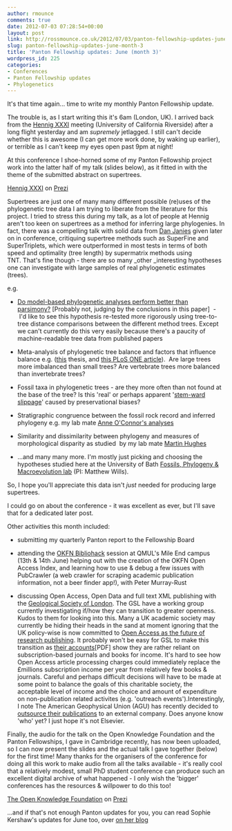```yaml
---
author: rmounce
comments: true
date: 2012-07-03 07:28:54+00:00
layout: post
link: http://rossmounce.co.uk/2012/07/03/panton-fellowship-updates-june-month-3/
slug: panton-fellowship-updates-june-month-3
title: 'Panton Fellowship updates: June (month 3)'
wordpress_id: 225
categories:
- Conferences
- Panton Fellowship updates
- Phylogenetics
---
```


It's that time again... time to write my monthly Panton Fellowship update.

The trouble is, as I start writing this it's 6am (London, UK). I arrived back from the [Hennig XXXI](http://www.cladistics.org/meetings.html) meeting (University of California Riverside) after a long flight yesterday and am _supremely_ jetlagged. I still can't decide whether this is awesome (I can get more work done, by waking up earlier), or terrible as I can't keep my eyes open past 9pm at night!

At this conference I shoe-horned some of my Panton Fellowship project work into the latter half of my talk (slides below), as it fitted in with the theme of the submitted abstract on supertrees.







[Hennig XXXI](http://prezi.com/xvas71fzr-am/hennig-xxxi/) on [Prezi](http://prezi.com)







Supertrees are just one of many many different possible (re)uses of the phylogenetic tree data I am trying to liberate from the literature for this project. I tried to stress this during my talk, as a lot of people at Hennig aren't too keen on supertrees as a method for inferring large phylogenies. In fact, there was a compelling talk with solid data from [Dan Janies](http://biomed.osu.edu/bmi/directory/faculty/janies/) given later on in conference, critiquing supertree methods such as SuperFine and SuperTriplets, which were outperformed in most tests in terms of both speed and optimality (tree length) by supermatrix methods using TNT. That's fine though - there are so many _other _interesting hypotheses one can investigate with large samples of real phylogenetic estimates (trees).

e.g.



	
  * [Do model-based phylogenetic analyses perform better than parsimony?](http://onlinelibrary.wiley.com/doi/10.1111/j.1096-0031.2010.00342.x/abstract) [Probably not, judging by the conclusions in this paper]  -  I'd like to see this hypothesis re-tested more rigorously using tree-to-tree distance comparisons between the different method trees. Except we can't currently do this very easily because there's a paucity of machine-readable tree data from published papers



	
  * Meta-analysis of phylogenetic tree balance and factors that influence balance e.g. ([this](http://theses.cz/id/qh8y9z/Smrckova_Jana_mag_prace_2011.pdf) thesis, and [this PLoS ONE article](http://www.plosone.org/article/info:doi%2F10.1371%2Fjournal.pone.0004611)).  Are large trees more imbalanced than small trees? Are vertebrate trees more balanced than invertebrate trees?








	
  * Fossil taxa in phylogenetic trees - are they more often than not found at the base of the tree? Is this 'real' or perhaps apparent '[stem-ward slippage](http://www.nature.com/nature/journal/v463/n7282/full/nature08745.html)' caused by preservational biases?



	
  * Stratigraphic congruence between the fossil rock record and inferred phylogeny e.g. my lab mate [Anne O'Connor's analyses](http://sp.lyellcollection.org/content/358/1/31.abstract)



	
  * Similarity and dissimilarity between phylogeny and measures of morphological disparity as studied  by my lab mate [Martin Hughes](http://www.bath.ac.uk/bio-sci/biodiversity-lab/?page_id=162)



	
  * ...and many many more. I'm mostly just picking and choosing the hypotheses studied here at the University of Bath [Fossils, Phylogeny & Macroevolution lab](http://www.bath.ac.uk/bio-sci/biodiversity-lab/?page_id=58) (PI: Matthew Wills).








So, I hope you'll appreciate this data isn't _just_ needed for producing large supertrees.

I could go on about the conference - it was excellent as ever, but I'll save that for a dedicated later post.

Other activities this month included:



	
  * submitting my quarterly Panton report to the Fellowship Board



	
  * attending the [OKFN Bibliohack](http://blog.okfn.org/2012/05/09/hackathon-alert-bibliohack/) session at QMUL's Mile End campus (13th & 14th June) helping out with the creation of the OKFN Open Access Index, and learning how to use & debug a few issues with PubCrawler (a web crawler for scraping academic publication information, not a beer finder app!), with Peter Murray-Rust



	
  * discussing Open Access, Open Data and full text XML publishing with the [Geological Society of London](http://www.geolsoc.org.uk/index.html). The GSL have a working group currently investigating if/how they can transition to greater openness. Kudos to them for looking into this. Many a UK academic society may currently be hiding their heads in the sand at moment ignoring that the UK policy-wise is now committed to [Open Access as the future of research publishing](http://www.guardian.co.uk/science/2012/jun/19/open-access-academic-publishing-finch-report). It probably won't be easy for GSL to make this transition as [their accounts](http://www.geolsoc.org.uk/webdav/site/GSL/shared/pdfs/Annual%20Reports/Click%20here%20to%20download%20the%20full%20accounts%20and%20financial%20statement%20for%202010.pdf)[PDF] show they are rather reliant on subscription-based journals and books for income. It's hard to see how Open Access article processing charges could immediately replace the £millions subscription income per year from relatively few books & journals. Careful and perhaps difficult decisions will have to be made at some point to balance the goals of this charitable society, the acceptable level of income and the choice and amount of expenditure on non-publication related activites (e.g. 'outreach events').Interestingly, I note The American Geophysical Union (AGU) has recently decided to [outsource their publications](http://lablemminglounge.blogspot.co.uk/2012/06/agu-to-outsource-journals-to-commercial.html) to an external company. Does anyone know 'who' yet? I just hope it's not Elsevier.


Finally, the audio for the talk on the Open Knowledge Foundation and the Panton Fellowships, I gave in Cambridge recently, has now been uploaded, so I can now present the slides and the actual talk I gave together (below) for the first time! Many thanks for the organisers of the conference for doing all this work to make audio from all the talks available - it's really cool that a relatively modest, small PhD student conference can produce such an excellent digital archive of what happened - I only wish the 'bigger' conferences has the resources & willpower to do this too!









[The Open Knowledge Foundation](http://prezi.com/w0d29prhs-nd/the-open-knowledge-foundation/) on [Prezi](http://prezi.com)







...and if that's not enough Panton updates for you, you can read Sophie Kershaw's updates for June too, over [on her blog](http://sophiekershaw.wordpress.com/2012/07/02/a-month-in-the-life-of-a-panton-fellow-june-2012/)
